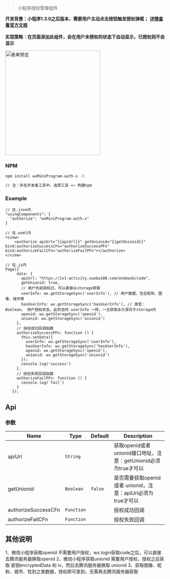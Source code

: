 > 小程序授权管理组件

**开发背景：小程序1.3.0之后版本，需要用户主动点击按钮触发授权弹框；**
**<a href="https://developers.weixin.qq.com/miniprogram/dev/component/button.html">详情查看官方文档</a>**
<br/><br/>
**实现策略：在页面添加此组件，会在用户未授权的状态下自动显示，已授权则不会显示**

<img src="http://wenba-ooo-qiniu.xueba100.com/89e4c1ca6d7ff26f3b9932b93dde62aa.png" alt="表单预览" width="300" height="330">


### NPM

``` bash
npm install wxMiniProgram-auth-x -D

// 注：并在开发者工具中，选择工具 => 构建npm
```
### Example

```
// 在.json内
"usingComponents": {
  "authorize": "wxMiniProgram-auth-x"
}

// 在.wxml内
<view>
    <authorize apiUrl="{{apiUrl}}" getUnionid="{{getUnionid}}" bind:authorizeSuccessCFn="authorizeSuccessPFn" bind:authorizeFailCFn="authorizeFailPFn"></authorize>
</view>

// 在.js内
Page({
     data: {
       apiUrl: "https://1v1-activity.xueba100.com/onebook/code",
       getUnionid: true,
       // 用户先前授权过，可以直接从storage获取
       userInfo: wx.getStorageSync('userInfo'), // 用户数据，包含昵称、图像、城市等
       hasUserInfo: wx.getStorageSync('hasUserInfo'), // 类型：Boolean， 用户授权状态，此状态同 userInfo 一样，一旦获取永久保存于storage内
       openid: wx.getStorageSync('openid'),
       unionid: wx.getStorageSync('unionid')
     },
     // 授权成功回调函数
     authorizeSuccessPFn: function () {
       this.setData({
         userInfo: wx.getStorageSync('userInfo'),
         hasUserInfo: wx.getStorageSync('hasUserInfo'),
         openid: wx.getStorageSync('openid'),
         unionid: wx.getStorageSync('unionid')
       });
       console.log('success')
     },
     // 授权失败回调函数
     authorizeFailPFn: function () {
       console.log('fail')
     }
   });
```

## Api
### 参数
| Name                        | Type        | Default      | Description                      |
|-----------------------------|-------------|--------------|--------------------------------------------------------------------|
| apiUrl                      | `String`    |              | 获取openid或者unionid接口地址，注意：getUnionid必须为true才可以          |
| getUnionid                  | `Boolean`   | `false`      | 是否需要获取openid 或者 unionid，注意：apiUrl必须为true才可以             |
| authorizeSuccessCFn         | `Function`  |              | 授权成功回调                      |
| authorizeFailCFn            | `Function`  |              | 授权失败回调                      |

## 其他说明
1、微信小程序获取openid 不需要用户授权，wx.login获取code之后，可以直接去腾讯服务器换取openid
2、微信小程序获取unionid 需要用户授权，授权之后获取 密钥encryptedData 和 iv，然后去腾讯服务器换取 unionid
3、获取图像、昵称、城市、性别之类数据，授权即可拿到，无需再去腾讯服务器获取
